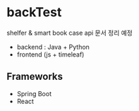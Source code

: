 # backTest
shelfer & smart book case
api 문서 정리 예정
+ backend : Java + Python
+ frontend (js + timeleaf)
## Frameworks
+ Spring Boot
+ React
